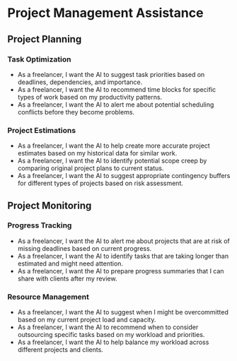 # Project Management Assistance

## Project Planning

### Task Optimization
- As a freelancer, I want the AI to suggest task priorities based on deadlines, dependencies, and importance.
- As a freelancer, I want the AI to recommend time blocks for specific types of work based on my productivity patterns.
- As a freelancer, I want the AI to alert me about potential scheduling conflicts before they become problems.

### Project Estimations
- As a freelancer, I want the AI to help create more accurate project estimates based on my historical data for similar work.
- As a freelancer, I want the AI to identify potential scope creep by comparing original project plans to current status.
- As a freelancer, I want the AI to suggest appropriate contingency buffers for different types of projects based on risk assessment.

## Project Monitoring

### Progress Tracking
- As a freelancer, I want the AI to alert me about projects that are at risk of missing deadlines based on current progress.
- As a freelancer, I want the AI to identify tasks that are taking longer than estimated and might need attention.
- As a freelancer, I want the AI to prepare progress summaries that I can share with clients after my review.

### Resource Management
- As a freelancer, I want the AI to suggest when I might be overcommitted based on my current project load and capacity.
- As a freelancer, I want the AI to recommend when to consider outsourcing specific tasks based on my workload and priorities.
- As a freelancer, I want the AI to help balance my workload across different projects and clients.
